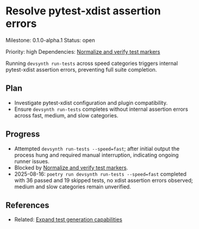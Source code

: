 # Resolve pytest-xdist assertion errors
Milestone: 0.1.0-alpha.1
Status: open

Priority: high
Dependencies: [Normalize and verify test markers](Normalize-and-verify-test-markers.md)


Running `devsynth run-tests` across speed categories triggers internal pytest-xdist assertion errors, preventing full suite completion.

## Plan

- Investigate pytest-xdist configuration and plugin compatibility.
- Ensure `devsynth run-tests` completes without internal assertion errors across fast, medium, and slow categories.



## Progress

- Attempted `devsynth run-tests --speed=fast`; after initial output the process hung and required manual interruption, indicating ongoing runner issues.
- Blocked by [Normalize and verify test markers](Normalize-and-verify-test-markers.md).
- 2025-08-16: `poetry run devsynth run-tests --speed=fast` completed with 36 passed and 19 skipped tests, no xdist assertion errors observed; medium and slow categories remain unverified.

## References

- Related: [Expand test generation capabilities](Expand-test-generation-capabilities.md)
